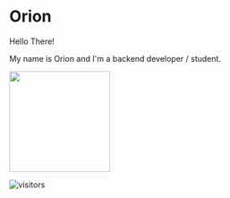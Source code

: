 # Orion


Hello There!


My name is Orion and I'm a backend developer / student.


<img height="180em" src="https://github-readme-stats.vercel.app/api?username=Orion&show_icons=true&hide_border=true&&count_private=true&include_all_commits=true" />







![visitors](https://visitor-badge.glitch.me/badge?page_id=page.id)

